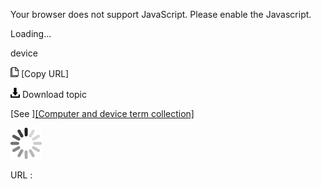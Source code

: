 Your browser does not support JavaScript. Please enable the Javascript.

Loading...

device

![Copy URL](device_files/Copy.png) [Copy URL]

![Download](device_files/Download.png)
Download topic

[See ][[Computer and device term collection]](https://worldready.cloudapp.net/Styleguide/Read?id=2700&topicid=26597)

![In progress](device_files/activity-large.gif)

URL :


